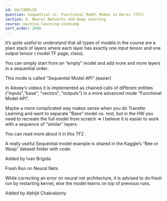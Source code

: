 ```yaml
---
id: ddc7d09c3d
question: Sequential vs. Functional Model Modes in Keras (TF2)
section: 8. Neural Networks and Deep Learning
course: machine-learning-zoomcamp
sort_order: 2980
---
```


It’s quite useful to understand that all types of models in the course are a plain stack of layers where each layer has exactly one input tensor and one output tensor ( model TF page,  class).

You can simply start from an “empty” model and add more and more layers in a sequential order.

This mode is called “Sequential Model API”  (easier)

In Alexey’s videos it is implemented as chained calls of different entities (“inputs”,“base”, “vectors”,  “outputs”) in a more advanced mode “Functional Model API”.

Maybe a more complicated way makes sense when you do Transfer Learning and want to separate “Base” model vs. rest, but in the HW you need to recreate the full model from scratch ⇒ I believe it is easier to work with a sequence of “similar” layers.

You can read more about it in this TF2 .

A really useful Sequential model example is shared in the Kaggle’s “Bee or Wasp” dataset folder with code:

Added by Ivan Brigida

Fresh Run on Neural Nets

While correcting an error on neural net architecture, it is advised to do fresh run by restarting kernel, else the model learns on top of previous runs.

Added by Abhijit Chakraborty

